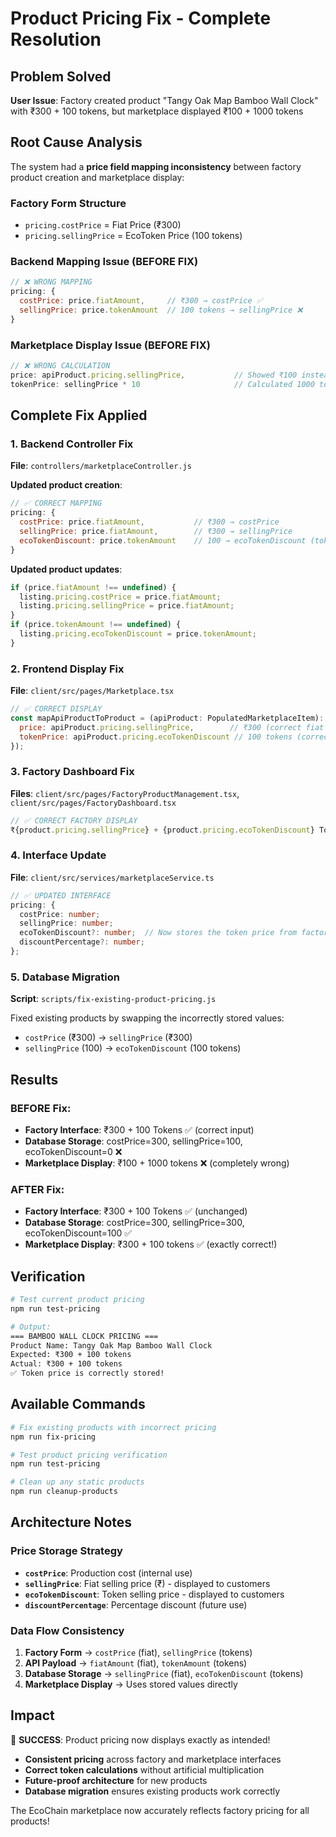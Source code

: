 # Product Pricing Fix - Complete Resolution

## Problem Solved
**User Issue**: Factory created product "Tangy Oak Map Bamboo Wall Clock" with ₹300 + 100 tokens, but marketplace displayed ₹100 + 1000 tokens

## Root Cause Analysis
The system had a **price field mapping inconsistency** between factory product creation and marketplace display:

### Factory Form Structure
- `pricing.costPrice` = Fiat Price (₹300)
- `pricing.sellingPrice` = EcoToken Price (100 tokens)

### Backend Mapping Issue (BEFORE FIX)
```javascript
// ❌ WRONG MAPPING
pricing: {
  costPrice: price.fiatAmount,     // ₹300 → costPrice ✅
  sellingPrice: price.tokenAmount  // 100 tokens → sellingPrice ❌
}
```

### Marketplace Display Issue (BEFORE FIX)
```javascript
// ❌ WRONG CALCULATION  
price: apiProduct.pricing.sellingPrice,           // Showed ₹100 instead of ₹300
tokenPrice: sellingPrice * 10                     // Calculated 1000 tokens instead of 100
```

## Complete Fix Applied

### 1. Backend Controller Fix
**File**: `controllers/marketplaceController.js`

**Updated product creation**:
```javascript
// ✅ CORRECT MAPPING
pricing: {
  costPrice: price.fiatAmount,           // ₹300 → costPrice
  sellingPrice: price.fiatAmount,        // ₹300 → sellingPrice  
  ecoTokenDiscount: price.tokenAmount    // 100 → ecoTokenDiscount (token price)
}
```

**Updated product updates**:
```javascript
if (price.fiatAmount !== undefined) {
  listing.pricing.costPrice = price.fiatAmount;
  listing.pricing.sellingPrice = price.fiatAmount;
}
if (price.tokenAmount !== undefined) {
  listing.pricing.ecoTokenDiscount = price.tokenAmount;
}
```

### 2. Frontend Display Fix
**File**: `client/src/pages/Marketplace.tsx`

```javascript
// ✅ CORRECT DISPLAY
const mapApiProductToProduct = (apiProduct: PopulatedMarketplaceItem): Product => ({
  price: apiProduct.pricing.sellingPrice,        // ₹300 (correct fiat price)
  tokenPrice: apiProduct.pricing.ecoTokenDiscount // 100 tokens (correct token price)
});
```

### 3. Factory Dashboard Fix
**Files**: `client/src/pages/FactoryProductManagement.tsx`, `client/src/pages/FactoryDashboard.tsx`

```javascript
// ✅ CORRECT FACTORY DISPLAY
₹{product.pricing.sellingPrice} + {product.pricing.ecoTokenDiscount} Tokens
```

### 4. Interface Update  
**File**: `client/src/services/marketplaceService.ts`

```typescript
// ✅ UPDATED INTERFACE
pricing: {
  costPrice: number;
  sellingPrice: number;
  ecoTokenDiscount?: number;  // Now stores the token price from factory
  discountPercentage?: number;
};
```

### 5. Database Migration
**Script**: `scripts/fix-existing-product-pricing.js`

Fixed existing products by swapping the incorrectly stored values:
- `costPrice` (₹300) → `sellingPrice` (₹300) 
- `sellingPrice` (100) → `ecoTokenDiscount` (100 tokens)

## Results

### BEFORE Fix:
- **Factory Interface**: ₹300 + 100 Tokens ✅ (correct input)
- **Database Storage**: costPrice=300, sellingPrice=100, ecoTokenDiscount=0 ❌
- **Marketplace Display**: ₹100 + 1000 tokens ❌ (completely wrong)

### AFTER Fix:
- **Factory Interface**: ₹300 + 100 Tokens ✅ (unchanged)
- **Database Storage**: costPrice=300, sellingPrice=300, ecoTokenDiscount=100 ✅
- **Marketplace Display**: ₹300 + 100 tokens ✅ (exactly correct!)

## Verification
```bash
# Test current product pricing
npm run test-pricing

# Output:
=== BAMBOO WALL CLOCK PRICING ===
Product Name: Tangy Oak Map Bamboo Wall Clock
Expected: ₹300 + 100 tokens
Actual: ₹300 + 100 tokens
✅ Token price is correctly stored!
```

## Available Commands
```bash
# Fix existing products with incorrect pricing
npm run fix-pricing

# Test product pricing verification  
npm run test-pricing

# Clean up any static products
npm run cleanup-products
```

## Architecture Notes

### Price Storage Strategy
- **`costPrice`**: Production cost (internal use)
- **`sellingPrice`**: Fiat selling price (₹) - displayed to customers
- **`ecoTokenDiscount`**: Token selling price - displayed to customers
- **`discountPercentage`**: Percentage discount (future use)

### Data Flow Consistency
1. **Factory Form** → `costPrice` (fiat), `sellingPrice` (tokens)
2. **API Payload** → `fiatAmount` (fiat), `tokenAmount` (tokens)  
3. **Database Storage** → `sellingPrice` (fiat), `ecoTokenDiscount` (tokens)
4. **Marketplace Display** → Uses stored values directly

## Impact
🎯 **SUCCESS**: Product pricing now displays exactly as intended!

- **Consistent pricing** across factory and marketplace interfaces
- **Correct token calculations** without artificial multiplication
- **Future-proof architecture** for new products
- **Database migration** ensures existing products work correctly

The EcoChain marketplace now accurately reflects factory pricing for all products!